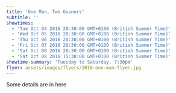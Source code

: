 ```yaml
---
title: 'One Man, Two Guvnors'
subtitle: ''
showtimes:
  - 'Tue Oct 04 2016 20:30:00 GMT+0100 (British Summer Time)'
  - 'Wed Oct 05 2016 20:30:00 GMT+0100 (British Summer Time)'
  - 'Thu Oct 06 2016 20:30:00 GMT+0100 (British Summer Time)'
  - 'Fri Oct 07 2016 20:30:00 GMT+0100 (British Summer Time)'
  - 'Sat Oct 08 2016 20:30:00 GMT+0100 (British Summer Time)'
  - 'Sat Oct 08 2016 15:30:00 GMT+0100 (British Summer Time)'
showtime-summary: 'Tuesday to Saturday, 7:30pm'
flyer: assets/images/flyers/2016-one-man-flyer.jpg
---
```

Some details are in here
